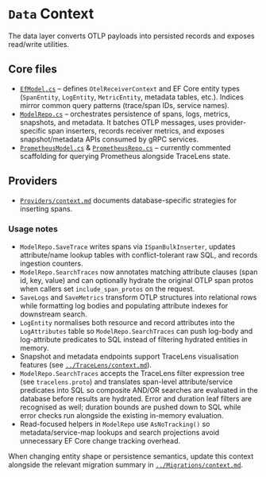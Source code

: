 # `Data` Context

The data layer converts OTLP payloads into persisted records and exposes read/write utilities.

## Core files
- [`EfModel.cs`](EfModel.cs) – defines `OtelReceiverContext` and EF Core entity types (`SpanEntity`, `LogEntity`, `MetricEntity`, metadata tables, etc.). Indices mirror common query patterns (trace/span IDs, service names).
- [`ModelRepo.cs`](ModelRepo.cs) – orchestrates persistence of spans, logs, metrics, snapshots, and metadata. It batches OTLP messages, uses provider-specific span inserters, records receiver metrics, and exposes snapshot/metadata APIs consumed by gRPC services.
- [`PrometheusModel.cs`](PrometheusModel.cs) & [`PrometheusRepo.cs`](PrometheusRepo.cs) – currently commented scaffolding for querying Prometheus alongside TraceLens state.

## Providers
- [`Providers/context.md`](Providers/context.md) documents database-specific strategies for inserting spans.

### Usage notes
- `ModelRepo.SaveTrace` writes spans via `ISpanBulkInserter`, updates attribute/name lookup tables with conflict-tolerant raw SQL, and records ingestion counters.
- `ModelRepo.SearchTraces` now annotates matching attribute clauses (span id, key, value) and can optionally hydrate the original OTLP span protos when callers set `include_span_protos` on the request.
- `SaveLogs` and `SaveMetrics` transform OTLP structures into relational rows while formatting log bodies and populating attribute indexes for downstream search.
- `LogEntity` normalises both resource and record attributes into the `LogAttributes` table so `ModelRepo.SearchTraces` can push log-body and log-attribute predicates to SQL instead of filtering hydrated entities in memory.
- Snapshot and metadata endpoints support TraceLens visualisation features (see [`../TraceLens/context.md`](../TraceLens/context.md)).
- `ModelRepo.SearchTraces` accepts the TraceLens filter expression tree (see `tracelens.proto`) and translates span-level attribute/service predicates into SQL so composite AND/OR searches are evaluated in the database before results are hydrated. Error and duration leaf filters are recognised as well; duration bounds are pushed down to SQL while error checks run alongside the existing in-memory evaluation.
- Read-focused helpers in `ModelRepo` use `AsNoTracking()` so metadata/service-map lookups and search projections avoid unnecessary EF Core change tracking overhead.

When changing entity shape or persistence semantics, update this context alongside the relevant migration summary in [`../Migrations/context.md`](../Migrations/context.md).
